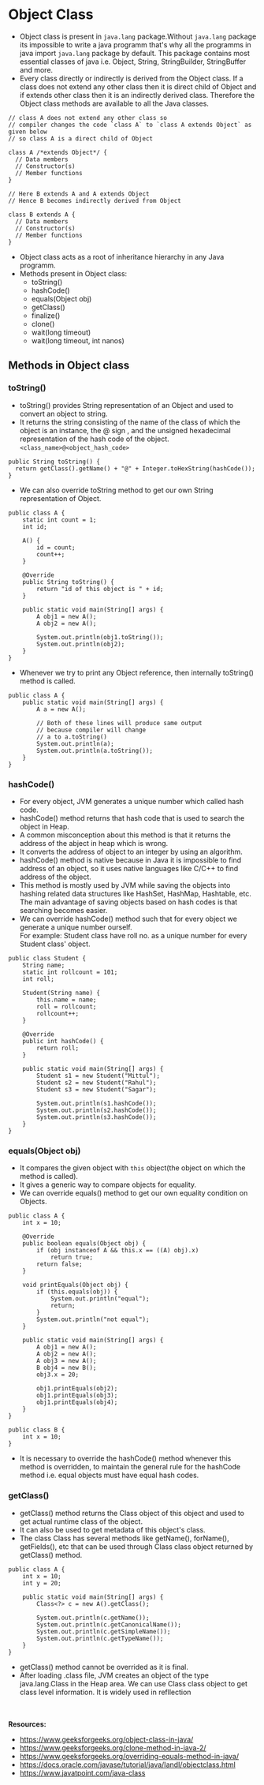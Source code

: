 # Object Class
* Object class is present in `java.lang` package.Without `java.lang` package its impossible to write a java programm that's why all the programms in java import `java.lang` package by default. This package contains most essential classes of java i.e. Object, String, StringBuilder, StringBuffer and more.
* Every class directly or indirectly is derived from the Object class. If a class does not extend any other class then it is direct child of Object and if extends other class then it is an indirectly derived class. Therefore the Object class methods are available to all the Java classes.
````
// class A does not extend any other class so
// compiler changes the code `class A` to `class A extends Object` as given below
// so class A is a direct child of Object

class A /*extends Object*/ {
  // Data members
  // Constructor(s)
  // Member functions
}
````
````
// Here B extends A and A extends Object
// Hence B becomes indirectly derived from Object

class B extends A {
  // Data members
  // Constructor(s)
  // Member functions
}
````
* Object class acts as a root of inheritance hierarchy in any Java programm.
* Methods present in Object class:
  - toString()
  - hashCode()
  - equals(Object obj)
  - getClass()
  - finalize()
  - clone()
  - wait(long timeout)
  - wait(long timeout, int nanos)
  
## Methods in Object class

### toString()
* toString() provides String representation of an Object and used to convert an object to string.
* It returns the string consisting of the name of the class of which the object is an instance, the @ sign , and the unsigned hexadecimal representation of the hash code of the object.
<br>    `<class_name>@<object_hash_code>`
````
public String toString() {
  return getClass().getName() + "@" + Integer.toHexString(hashCode());
}
````
* We can also override toString method to get our own String representation of Object.
````
public class A {
	static int count = 1;
	int id;

	A() {
		id = count;
		count++;
	}

	@Override
	public String toString() {
		return "id of this object is " + id;
	}

	public static void main(String[] args) {
		A obj1 = new A();
		A obj2 = new A();

		System.out.println(obj1.toString());
		System.out.println(obj2);
	}
}
````
* Whenever we try to print any Object reference, then internally toString() method is called.
````
public class A {
	public static void main(String[] args) {
		A a = new A();

		// Both of these lines will produce same output
		// because compiler will change
		// a to a.toString()
		System.out.println(a);
		System.out.println(a.toString());
	}
}
````

### hashCode()
* For every object, JVM generates a unique number which called hash code.
* hashCode() method returns that hash code that is used to search the object in Heap.
* A common misconception about this method is that it returns the address of the abject in heap which is wrong.
* It converts the address of object to an integer by using an algorithm.
* hashCode() method is native because in Java it is impossible to find address of an object, so it uses native languages like C/C++ to find address of the object.
* This method is mostly used by JVM while saving the objects into hashing related data structures like HashSet, HashMap, Hashtable, etc. The main advantage of saving objects based on hash codes is that searching becomes easier.
* We can override hashCode() method such that for every object we generate a unique number ourself.
<br>For example: Student class have roll no. as a unique number for every Student class' object.
````
public class Student {
	String name;
	static int rollcount = 101;
	int roll;

	Student(String name) {
		this.name = name;
		roll = rollcount;
		rollcount++;
	}

	@Override
	public int hashCode() {
		return roll;
	}

	public static void main(String[] args) {
		Student s1 = new Student("Mittul");
		Student s2 = new Student("Rahul");
		Student s3 = new Student("Sagar");

		System.out.println(s1.hashCode());
		System.out.println(s2.hashCode());
		System.out.println(s3.hashCode());
	}
}
````

### equals(Object obj)
* It compares the given object with `this` object(the object on which the method is called).
* It gives a generic way to compare objects for equality.
* We can override equals() method to get our own equality condition on Objects.
````
public class A {
	int x = 10;

	@Override
	public boolean equals(Object obj) {
		if (obj instanceof A && this.x == ((A) obj).x)
			return true;
		return false;
	}

	void printEquals(Object obj) {
		if (this.equals(obj)) {
			System.out.println("equal");
			return;
		}
		System.out.println("not equal");
	}

	public static void main(String[] args) {
		A obj1 = new A();
		A obj2 = new A();
		A obj3 = new A();
		B obj4 = new B();
		obj3.x = 20;

		obj1.printEquals(obj2);
		obj1.printEquals(obj3);
		obj1.printEquals(obj4);
	}
}
````
````
public class B {
	int x = 10;
}
````
* It is necessary to override the hashCode() method whenever this method is overridden, to maintain the general rule for the hashCode method i.e. equal objects must have equal hash codes.

### getClass()
* getClass() method returns the Class object of this object and used to get actual runtime class of the object. 
* It can also be used to get metadata of this object's class.
* The class Class has several methods like getName(), forName(), getFields(), etc that can be used through Class class object returned by getClass() method.
````
public class A {
	int x = 10;
	int y = 20;

	public static void main(String[] args) {
		Class<?> c = new A().getClass();

		System.out.println(c.getName());
		System.out.println(c.getCanonicalName());
		System.out.println(c.getSimpleName());
		System.out.println(c.getTypeName());
	}
}
````
* getClass() method cannot be overrided as it is final.
* After loading .class file, JVM creates an object of the type java.lang.Class in the Heap area. We can use Class class object to get class level information. It is widely used in refllection

<br><br>__Resources:__
* https://www.geeksforgeeks.org/object-class-in-java/
* https://www.geeksforgeeks.org/clone-method-in-java-2/
* https://www.geeksforgeeks.org/overriding-equals-method-in-java/
* https://docs.oracle.com/javase/tutorial/java/IandI/objectclass.html
* https://www.javatpoint.com/java-class




